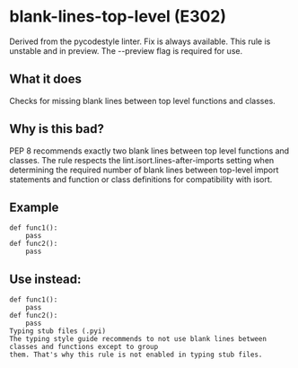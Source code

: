 # blank-lines-top-level (E302)
Derived from the pycodestyle linter.
Fix is always available.
This rule is unstable and in preview. The --preview flag is required for use.
## What it does
Checks for missing blank lines between top level functions and classes.
## Why is this bad?
PEP 8 recommends exactly two blank lines between top level functions and classes.
The rule respects the lint.isort.lines-after-imports setting when
determining the required number of blank lines between top-level import
statements and function or class definitions for compatibility with isort.
## Example
```
def func1():
    pass
def func2():
    pass
```
## Use instead:
```
def func1():
    pass
def func2():
    pass
Typing stub files (.pyi)
The typing style guide recommends to not use blank lines between classes and functions except to group
them. That's why this rule is not enabled in typing stub files.
```